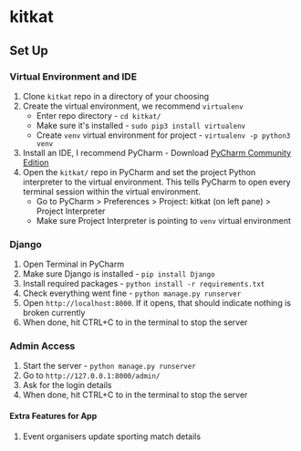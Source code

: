 # kitkat

## Set Up

### Virtual Environment and IDE 
1. Clone `kitkat` repo in a directory of your choosing
2. Create the virtual environment, we recommend `virtualenv`
   * Enter repo directory - `cd kitkat/`
   * Make sure it's installed - `sudo pip3 install virtualenv`
   * Create `venv` virtual environment for project - `virtualenv -p python3 venv`
3. Install an IDE, I recommend PyCharm - Download [PyCharm Community Edition](https://www.jetbrains.com/pycharm/download/#section=mac)
4. Open the `kitkat/` repo in PyCharm and set the project Python interpreter to the virtual environment. This tells PyCharm to open every terminal session within the virtual environment.
   * Go to PyCharm > Preferences > Project: kitkat (on left pane) > Project Interpreter
   * Make sure Project Interpreter is pointing to `venv` virtual environment

### Django
1. Open Terminal in PyCharm
2. Make sure Django is installed - `pip install Django`
3. Install required packages - `python install -r requirements.txt`
3. Check everything went fine - `python manage.py runserver`
5. Open `http://localhost:8000`. If it opens, that should indicate nothing is broken currently
6. When done, hit CTRL+C to in the terminal to stop the server

### Admin Access
1. Start the server - `python manage.py runserver`
2. Go to `http://127.0.0.1:8000/admin/`
3. Ask for the login details
4. When done, hit CTRL+C to in the terminal to stop the server

#### Extra Features for App
1. Event organisers update sporting match details